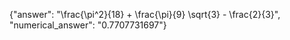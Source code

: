 {"answer": "\\frac{\\pi^2}{18} + \\frac{\\pi}{9} \\sqrt{3} - \\frac{2}{3}", "numerical_answer": "0.7707731697"}